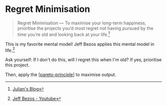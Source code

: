 # Regret Minimisation

> Regret Minimisation — To maximise your long-term happiness, prioritise the projects you’d most regret not having pursued by the time you’re old and looking back at your life.[^s1]

This is my favorite mental model! Jeff Bezos applies this mental model in life.[^s2] 

Ask yourself: If I don't do this, will I regret this when I'm old? If yes, prioritise this project.

Then, apply the [[pareto-principle]] to maximise output.

[^s1]: [Julian's Blog](https://www.julian.com/blog/mental-model-examples)
[^s2]: [Jeff Bezos - Youtube](https://www.youtube.com/watch?v=jwG_qR6XmDQ)

[//begin]: # "Autogenerated link references for markdown compatibility"
[pareto-principle]: pareto-principle "Pareto Principle"
[//end]: # "Autogenerated link references"